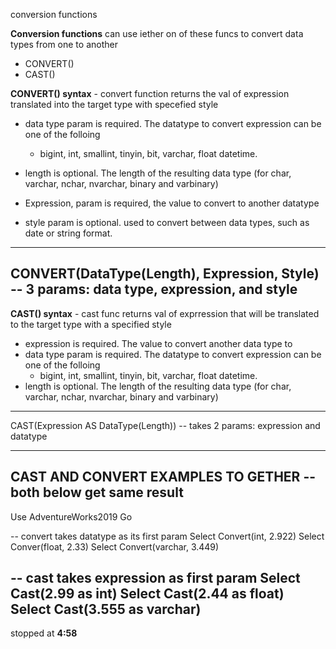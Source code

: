 conversion functions


**Conversion functions**
can use iether on of these funcs to convert data types from one to another

- CONVERT()
- CAST()



**CONVERT() syntax** - convert function returns the val of expression translated into the target type with specefied style
- data type param is required. The datatype to convert expression can be one of the folloing
   - bigint, int, smallint, tinyin, bit, varchar, float datetime.

- length is optional. The length of the resulting data type (for char, varchar, nchar, nvarchar, binary and varbinary)
- Expression, param is required, the value to convert to another datatype
- style param is optional. used to convert between data types, such as date or string format.
--------------------------------------------------------------
CONVERT(DataType(Length), Expression, Style)
-- 3 params: data type, expression, and style
--------------------------------------------------------------



**CAST() syntax** - cast func returns val of exprression that will be translated to the target type with a specified style
- expression is required. The value to convert another data type to
- data type param is required. The datatype to convert expression can be one of the folloing
   - bigint, int, smallint, tinyin, bit, varchar, float datetime.
- length is optional. The length of the resulting data type (for char, varchar, nchar, nvarchar, binary and varbinary)
--------------------------------------------------------------
CAST(Expression AS DataType(Length))
-- takes 2 params: expression and datatype

--------------------------------------------------------------


**CAST AND CONVERT EXAMPLES TO GETHER** -- both below get same result
--------------------------------------------------------------
Use AdventureWorks2019
Go

-- convert takes datatype as its first param
Select Convert(int, 2.922)
Select Conver(float, 2.33)
Select Convert(varchar, 3.449)

-- cast takes expression as first param
Select Cast(2.99 as int)
Select Cast(2.44 as float)
Select Cast(3.555 as varchar)
--------------------------------------------------------------

stopped at **4:58**
